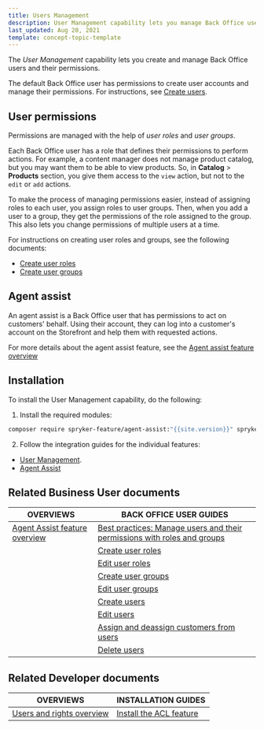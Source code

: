 ```yaml
---
title: Users Management
description: User Management capability lets you manage Back Office users.
last_updated: Aug 20, 2021
template: concept-topic-template
---
```


The *User Management* capability lets you create and manage Back Office users and their permissions.

The default Back Office user has permissions to create user accounts and manage their permissions. For instructions, see [Create users](/docs/pbc/all/user-management/{{page.version}}/base-shop/manage-in-the-back-office/manage-users/create-users.html).

## User permissions

Permissions are managed with the help of *user roles* and *user groups*.

Each Back Office user has a role that defines their permissions to perform actions. For example, a content manager does not manage product catalog, but you may want them to be able to view products. So, in **Catalog** > **Products** section, you give them access to the `view` action, but not to the `edit` or `add` actions.

To make the process of managing permissions easier, instead of assigning roles to each user, you assign roles to user groups. Then, when you add a user to a group, they get the permissions of the role assigned to the group. This also lets you change permissions of multiple users at a time.

For instructions on creating user roles and groups, see the following documents:

* [Create user roles](/docs/pbc/all/user-management/{{page.version}}/base-shop/manage-in-the-back-office/manage-user-roles/create-user-roles.html)
* [Create user groups](/docs/pbc/all/user-management/{{page.version}}/base-shop/manage-in-the-back-office/manage-user-groups/create-user-groups.html)

## Agent assist

An agent assist is a Back Office user that has permissions to act on customers' behalf. Using their account, they can log into a customer's account on the Storefront and help them with requested actions.

For more details about the agent assist feature, see the [Agent assist feature overview](/docs/pbc/all/user-management/{{page.version}}/base-shop/agent-assist-feature-overview.html)

## Installation

To install the User Management capability, do the following:

1. Install the required modules:
```bash
composer require spryker-feature/agent-assist:"{{site.version}}" spryker-feature/acl:"{{site.version}}" --update-with-dependencies
```
2. Follow the integration guides for the individual features:
* [User Management](#related-developer-documents).
* [Agent Assist](/docs/pbc/all/user-management/{{page.version}}/base-shop/agent-assist-feature-overview.html#related-developer-documents)

## Related Business User documents

| OVERVIEWS | BACK OFFICE USER GUIDES|
| - |---|
| [Agent Assist feature overview](/docs/pbc/all/user-management/{{page.version}}/base-shop/agent-assist-feature-overview.html) | [Best practices: Manage users and their permissions with roles and groups](/docs/pbc/all/user-management/{{page.version}}/base-shop/manage-in-the-back-office/best-practices-manage-users-and-their-permissions-with-roles-and-groups.html)|
| | [Create user roles](/docs/pbc/all/user-management/{{page.version}}/base-shop/manage-in-the-back-office/manage-user-roles/create-user-roles.html) |
| | [Edit user roles](/docs/pbc/all/user-management/{{page.version}}/base-shop/manage-in-the-back-office/manage-user-roles/edit-user-roles.html) |
| | [Create user groups](/docs/pbc/all/user-management/{{page.version}}/base-shop/manage-in-the-back-office/manage-user-groups/create-user-groups.html) |
| | [Edit user groups](/docs/pbc/all/user-management/{{page.version}}/base-shop/manage-in-the-back-office/manage-user-groups/edit-user-groups.html) |
| | [Create users](/docs/pbc/all/user-management/{{page.version}}/base-shop/manage-in-the-back-office/manage-users/create-users.html) |
| | [Edit users](/docs/pbc/all/user-management/{{page.version}}/base-shop/manage-in-the-back-office/manage-users/edit-users.html) |
| | [Assign and deassign customers from users](/docs/pbc/all/user-management/{{page.version}}/base-shop/manage-in-the-back-office/manage-users/assign-and-deassign-customers-from-users.html) |
| | [Delete users](/docs/pbc/all/user-management/{{page.version}}/base-shop/manage-in-the-back-office/manage-users/delete-users.html) |

## Related Developer documents

| OVERVIEWS | INSTALLATION GUIDES |
| - | - |
| [Users and rights overview](/docs/pbc/all/user-management/{{page.version}}/base-shop/user-and-rights-overview.html) | [Install the ACL feature](/docs/pbc/all/user-management/{{page.version}}/base-shop/install-and-upgrade/install-the-acl-feature.html)
